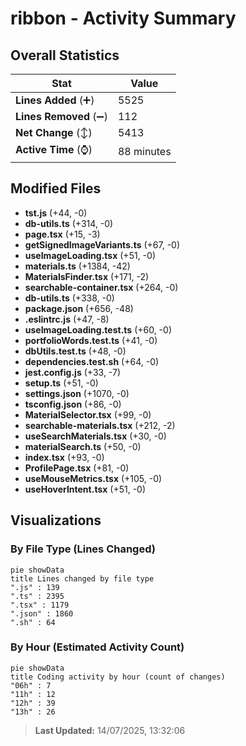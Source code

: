 # ribbon - Activity Summary 

## Overall Statistics

| Stat                   | Value                                                             |
| ---------------------- | ----------------------------------------------------------------- |
| **Lines Added** (➕)   | 5525                                          |
| **Lines Removed** (➖) | 112                                        |
| **Net Change** (↕)    | 5413                |
| **Active Time** (⌚)   | 88 minutes |


## Modified Files
- **tst.js** (+44, -0)
- **db-utils.ts** (+314, -0)
- **page.tsx** (+15, -3)
- **getSignedImageVariants.ts** (+67, -0)
- **useImageLoading.tsx** (+51, -0)
- **materials.ts** (+1384, -42)
- **MaterialsFinder.tsx** (+171, -2)
- **searchable-container.tsx** (+264, -0)
- **db-utils.ts** (+338, -0)
- **package.json** (+656, -48)
- **.eslintrc.js** (+47, -8)
- **useImageLoading.test.ts** (+60, -0)
- **portfolioWords.test.ts** (+41, -0)
- **dbUtils.test.ts** (+48, -0)
- **dependencies.test.sh** (+64, -0)
- **jest.config.js** (+33, -7)
- **setup.ts** (+51, -0)
- **settings.json** (+1070, -0)
- **tsconfig.json** (+86, -0)
- **MaterialSelector.tsx** (+99, -0)
- **searchable-materials.tsx** (+212, -2)
- **useSearchMaterials.tsx** (+30, -0)
- **materialSearch.ts** (+50, -0)
- **index.tsx** (+93, -0)
- **ProfilePage.tsx** (+81, -0)
- **useMouseMetrics.tsx** (+105, -0)
- **useHoverIntent.tsx** (+51, -0)

## Visualizations

### By File Type (Lines Changed)

```mermaid
pie showData
title Lines changed by file type
".js" : 139
".ts" : 2395
".tsx" : 1179
".json" : 1860
".sh" : 64
```

### By Hour (Estimated Activity Count)

```mermaid
pie showData
title Coding activity by hour (count of changes)
"06h" : 7
"11h" : 12
"12h" : 39
"13h" : 26
```


> **Last Updated:** 14/07/2025, 13:32:06